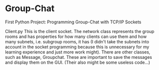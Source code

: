 # Group-Chat
First Python Project: Programming Group-Chat with TCP/IP Sockets

Client.py
This is the client socket. The network class represents the group rooms and has properties for how many clients can use them and how many subnets, i.e. subgroup rooms, it has (I didn't take the subnets into account in the socket programming because this is unnecessary for my learning experience and just more work might). There are other classes, such as Message, Groupchat. These are important to save the messages and display them on the GUI. (Their also might be some useless code...)
